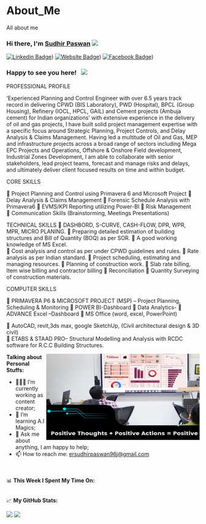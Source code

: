 # About_Me
All about me

### Hi there, I'm <a href="https://Planners Spcace" target="_blank">Sudhir Paswan</a> <img src="https://media.giphy.com/media/hvRJCLFzcasrR4ia7z/giphy.gif" width="25px">

[![Linkedin Badge](https://img.shields.io/badge/-LinkedIn-0e76a8?style=flat-square&logo=Linkedin&logoColor=white)](https://www.linkedin.com/public-profile/settings?trk=d_flagship3_profile_self_view_public_profile))
[![Website Badge](https://img.shields.io/badge/Website-3b5998?style=flat-square&logo=google-chrome&logoColor=white)](https://wordpress.com/home/plannersspace.wordpress.com))
[![Facebook Badge](https://img.shields.io/badge/-Instagram-e4405f?style=flat-square&logo=Instagram&logoColor=white)](https://www.facebook.com/sudhir.paswan.1238))



### Happy to see you here! &nbsp; ![](https://visitor-badge.glitch.me/badge?page_id=saddamskst.saddamskst)

PROFESSIONAL PROFILE 

‘Experienced Planning and Control Engineer with over 6.5 years track record in delivering CPWD (BIS Laboratory), PWD 
(Hospital), BPCL (Group Housing), Refinery (IOCL, HPCL, GAIL) and Cement projects (Ambuja cement) for Indian 
organizations’ with extensive experience in the delivery of oil and gas projects, I have built solid project management 
expertise with a specific focus around Strategic Planning, Project Controls, and Delay Analysis & Claims Management. 
Having led a multitude of Oil and Gas, MEP and infrastructure projects across a broad range of sectors including Mega EPC 
Projects and Operations, Offshore & Onshore Field development, Industrial Zones Development, I am able to collaborate 
with senior stakeholders, lead project teams, forecast and manage risks and delays, and ultimately deliver client focused 
results on time and within budget.

CORE SKILLS 
 
 Project Planning and Control using Primavera 6 and Microsoft 
Project 
 Delay Analysis & Claims Management 
 Forensic Schedule Analysis with Primavera6 
 EVMS/KPI Reporting utilizing Power-BI 
 Risk Management  
 Communication Skills (Brainstorming, Meetings Presentations)

TECHNICAL SKILLS 
 DASHBORD, S-CURVE, CASH-FLOW, DPR, WPR, MPR, MICRO PLANING. 
 Preparing detailed estimation of building structures and Bill of Quantity (BOQ) as per SOR. 
 A good working knowledge of MS Excel.  
 Cost analysis and control as per under CPWD guidelines and rules. 
 Rate analysis as per Indian standard. 
 Project scheduling, estimating and managing resources. 
 Planning of construction work. 
 Slab rate billing, Item wise billing and contractor billing 
 Reconciliation 
 Quantity Surveying of construction materials. 

COMPUTER SKILLS 
 
 PRIMAVERA P6 & MICROSOFT PROJECT (MSP) – Project Planning, Scheduling & 
Monitoring 
 POWER BI-Dashboard 
 Data Analytics- 
 ADVANCE Excel –Dashboard 
 MS Office (word, excel, PowerPoint) 
 
 AutoCAD, revit,3ds max, google SketchUp, (Civil architectural design & 3D civil)  
 ETABS & STAAD PRO– Structural Modelling and Analysis with RCDC software for R.C.C 
Building Structures.

<img align="right" alt="GIF" src="https://github.com/sudhirj96/About-Me/blob/5839cb71c79b316da91f4eee26ef63e64a1bbf27/Satish%20Dhawale.jpg" width="400" height="225" />
  

**Talking about Personal Stuffs:**

- 👨🏻‍💻 I’m currently working as content creator;
- 🚀 I’m learning A.I Magics;
- 💬 Ask me about anything, I am happy to help;
- 📫 How to reach me: ersudhirpaswan96j@gmail.com


</br>

📊 **This Week I Spent My Time On:**
<!--START_SECTION:waka-->
```text

```
<!--END_SECTION:waka-->


📈 **My GitHub Stats:**

<p>
  <img height="180em" src="https://github-readme-stats.vercel.app/api?username=SkillCourse&show_icons=true&hide_border=true&&count_private=true&include_all_commits=true" />
  <img height="180em" src="https://github-readme-stats.vercel.app/api/top-langs/?username=SkillCourse&exclude_repo=KNN-Image-Classification&show_icons=true&hide_border=true&layout=compact&langs_count=8"/>
</p>

